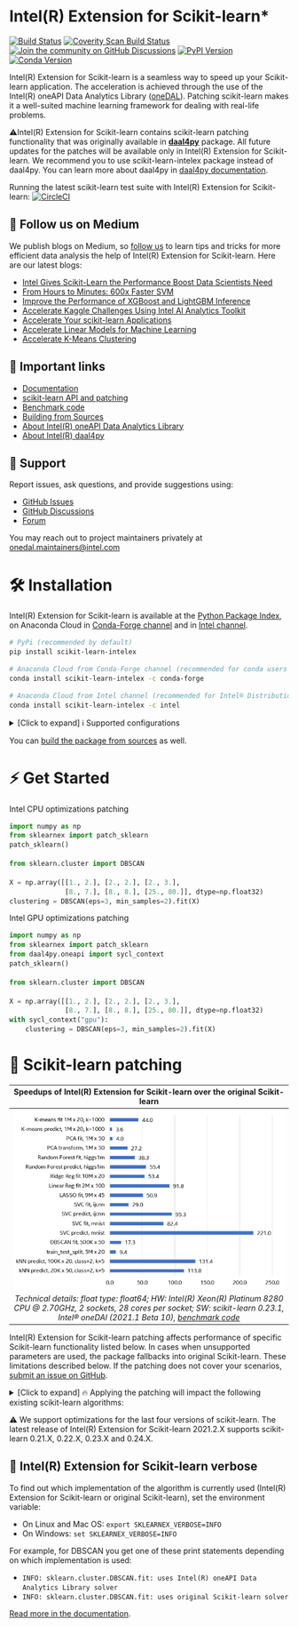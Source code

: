 # Intel(R) Extension for Scikit-learn*
[![Build Status](https://dev.azure.com/daal/daal4py/_apis/build/status/CI?branchName=master)](https://dev.azure.com/daal/daal4py/_build/latest?definitionId=9&branchName=master)
[![Coverity Scan Build Status](https://scan.coverity.com/projects/21716/badge.svg)](https://scan.coverity.com/projects/daal4py)
[![Join the community on GitHub Discussions](https://badgen.net/badge/join%20the%20discussion/on%20github/black?icon=github)](https://github.com/intel/scikit-learn-intelex/discussions)
[![PyPI Version](https://img.shields.io/pypi/v/scikit-learn-intelex)](https://pypi.org/project/scikit-learn-intelex/)
[![Conda Version](https://img.shields.io/conda/vn/conda-forge/scikit-learn-intelex)](https://anaconda.org/conda-forge/scikit-learn-intelex)

Intel(R) Extension for Scikit-learn is a seamless way to speed up your Scikit-learn application. The acceleration is achieved through the use of the Intel(R) oneAPI Data Analytics Library ([oneDAL](https://github.com/oneapi-src/oneDAL)). Patching scikit-learn makes it a well-suited machine learning framework for dealing with real-life problems.

⚠️Intel(R) Extension for Scikit-learn contains scikit-learn patching functionality that was originally available in [**daal4py**](https://github.com/intel/scikit-learn-intelex/tree/master/daal4py) package. All future updates for the patches will be available only in Intel(R) Extension for Scikit-learn. We recommend you to use scikit-learn-intelex package instead of daal4py.
You can learn more about daal4py in [daal4py documentation](https://intelpython.github.io/daal4py).

Running the latest scikit-learn test suite with Intel(R) Extension for Scikit-learn: [![CircleCI](https://circleci.com/gh/intel/scikit-learn-intelex.svg?style=svg)](https://circleci.com/gh/intel/scikit-learn-intelex)

## 👀 Follow us on Medium

We publish blogs on Medium, so [follow us](https://medium.com/intel-analytics-software/tagged/machine-learning) to learn tips and tricks for more efficient data analysis the help of Intel(R) Extension for Scikit-learn. Here are our latest blogs:

- [Intel Gives Scikit-Learn the Performance Boost Data Scientists Need](https://medium.com/intel-analytics-software/intel-gives-scikit-learn-the-performance-boost-data-scientists-need-42eb47c80b18)
- [From Hours to Minutes: 600x Faster SVM](https://medium.com/intel-analytics-software/from-hours-to-minutes-600x-faster-svm-647f904c31ae)
- [Improve the Performance of XGBoost and LightGBM Inference](https://medium.com/intel-analytics-software/improving-the-performance-of-xgboost-and-lightgbm-inference-3b542c03447e)
- [Accelerate Kaggle Challenges Using Intel AI Analytics Toolkit](https://medium.com/intel-analytics-software/accelerate-kaggle-challenges-using-intel-ai-analytics-toolkit-beb148f66d5a)
- [Accelerate Your scikit-learn Applications](https://medium.com/intel-analytics-software/improving-the-performance-of-xgboost-and-lightgbm-inference-3b542c03447e)
- [Accelerate Linear Models for Machine Learning](https://medium.com/intel-analytics-software/accelerating-linear-models-for-machine-learning-5a75ff50a0fe)
- [Accelerate K-Means Clustering](https://medium.com/intel-analytics-software/accelerate-k-means-clustering-6385088788a1)

## 🔗 Important links
- [Documentation](https://intel.github.io/scikit-learn-intelex/)
- [scikit-learn API and patching](https://intel.github.io/scikit-learn-intelex/)
- [Benchmark code](https://github.com/IntelPython/scikit-learn_bench)
- [Building from Sources](https://github.com/intel/scikit-learn-intelex/blob/master/INSTALL.md)
- [About Intel(R) oneAPI Data Analytics Library](https://github.com/oneapi-src/oneDAL)
- [About Intel(R) daal4py](https://github.com/intel/scikit-learn-intelex/tree/master/daal4py)

## 💬 Support

Report issues, ask questions, and provide suggestions using:

- [GitHub Issues](https://github.com/intel/scikit-learn-intelex/issues)
- [GitHub Discussions](https://github.com/intel/scikit-learn-intelex/discussions)
- [Forum](https://community.intel.com/t5/Intel-Distribution-for-Python/bd-p/distribution-python)

You may reach out to project maintainers privately at onedal.maintainers@intel.com

# 🛠 Installation
Intel(R) Extension for Scikit-learn is available at the [Python Package Index](https://pypi.org/project/scikit-learn-intelex/),
on Anaconda Cloud in [Conda-Forge channel](https://anaconda.org/conda-forge/scikit-learn-intelex) and in [Intel channel](https://anaconda.org/intel/scikit-learn-intelex).

```bash
# PyPi (recommended by default)
pip install scikit-learn-intelex 
```

```bash
# Anaconda Cloud from Conda-Forge channel (recommended for conda users by default)
conda install scikit-learn-intelex -c conda-forge
```

```bash
# Anaconda Cloud from Intel channel (recommended for Intel® Distribution for Python users)
conda install scikit-learn-intelex -c intel
```

<details><summary>[Click to expand] ℹ️ Supported configurations </summary>

#### 📦 PyPi channel

| OS / Python version     | **Python 3.6** | **Python 3.7** | **Python 3.8**| **Python 3.9**|
| :-----------------------| :------------: | :-------------:| :------------:| :------------:|
|    **Linux**            |    [CPU, GPU]  |  [CPU, GPU]    |   [CPU, GPU]  |     ❌       |
|    **Windows**          |    [CPU, GPU]  |  [CPU, GPU]    |   [CPU, GPU]  |     ❌       |
|    **OsX**              |    [CPU]       |  [CPU]         |    [CPU]      |     ❌       |

#### 📦 Anaconda Cloud: Conda-Forge channel

| OS / Python version     | **Python 3.6** | **Python 3.7** | **Python 3.8**| **Python 3.9**|
| :-----------------------| :------------: | :------------: | :------------:| :------------:|
|    **Linux**            |   [CPU]        |   [CPU]        |     [CPU]     |     [CPU]     |
|    **Windows**          |   [CPU]        |   [CPU]        |     [CPU]     |     [CPU]     |
|    **OsX**              |   [CPU]        |   [CPU]        |     [CPU]     |     [CPU]     |

#### 📦 Anaconda Cloud: Intel channel

| OS / Python version     | **Python 3.6** | **Python 3.7** | **Python 3.8**| **Python 3.9**|
| :-----------------------| :------------: | :-------------:| :------------:| :------------:|
|    **Linux**            |   [CPU, GPU]   |     [CPU, GPU]  |  [CPU, GPU]  |      ❌       |
|    **Windows**          |   [CPU, GPU]   |     [CPU, GPU]  |  [CPU, GPU]  |      ❌       |
|    **OsX**              |   [CPU]        |     [CPU]       |   [CPU]      |      ❌       |

</details>

You can [build the package from sources](https://github.com/intel/scikit-learn-intelex/blob/master/INSTALL.md) as well.

# ⚡️ Get Started

Intel CPU optimizations patching
```py
import numpy as np
from sklearnex import patch_sklearn
patch_sklearn()

from sklearn.cluster import DBSCAN

X = np.array([[1., 2.], [2., 2.], [2., 3.],
              [8., 7.], [8., 8.], [25., 80.]], dtype=np.float32)
clustering = DBSCAN(eps=3, min_samples=2).fit(X)
```

Intel GPU optimizations patching
```py
import numpy as np
from sklearnex import patch_sklearn
from daal4py.oneapi import sycl_context
patch_sklearn()

from sklearn.cluster import DBSCAN

X = np.array([[1., 2.], [2., 2.], [2., 3.],
              [8., 7.], [8., 8.], [25., 80.]], dtype=np.float32)
with sycl_context("gpu"):
    clustering = DBSCAN(eps=3, min_samples=2).fit(X)
```

# 🚀 Scikit-learn patching

| Speedups of Intel(R) Extension for Scikit-learn over the original Scikit-learn |
|:--:|
| ![](https://raw.githubusercontent.com/intel/scikit-learn-intelex/master/doc/scikit-learn-acceration.png) |
| *Technical details: float type: float64; HW: Intel(R) Xeon(R) Platinum 8280 CPU @ 2.70GHz, 2 sockets, 28 cores per socket; SW: scikit-learn 0.23.1, Intel® oneDAl (2021.1 Beta 10), [benchmark code](https://github.com/IntelPython/scikit-learn_bench)* |

Intel(R) Extension for Scikit-learn patching affects performance of specific Scikit-learn functionality listed below. In cases when unsupported parameters are used, the package fallbacks into original Scikit-learn. These limitations described below. If the patching does not cover your scenarios, [submit an issue on GitHub](https://github.com/intel/scikit-learn-intelex/issues).

<details><summary>[Click to expand] 🔥 Applying the patching will impact the following existing scikit-learn algorithms: </summary>

|Task|Functionality|Parameters support|Data support|
|:---|:------------|:-----------------|:-----------|
|Classification|**SVC**|All parameters except `kernel` = 'poly' and 'sigmoid'. | No limitations.|
||**RandomForestClassifier**|All parameters except `warmstart` = True and `cpp_alpha` != 0, `criterion` != 'gini'. | Multi-output and sparse data is not supported. |
||**KNeighborsClassifier**|All parameters except `metric` != 'euclidean' or `minkowski` with `p` != 2. | Multi-output and sparse data is not supported. |
||**LogisticRegression / LogisticRegressionCV**|All parameters except `solver` != 'lbfgs' or 'newton-cg', `class_weight` != None, `sample_weight` != None. | Only dense data is supported. |
|Regression|**RandomForestRegressor**|All parameters except `warmstart` = True and `cpp_alpha` != 0, `criterion` != 'mse'. | Multi-output and sparse data is not supported. |
||**KNeighborsRegressor**|All parameters except `metric` != 'euclidean' or `minkowski` with `p` != 2. | Sparse data is not supported. |
||**LinearRegression**|All parameters except `normalize` != False and `sample_weight` != None. | Only dense data is supported, `#observations` should be >= `#features`. |
||**Ridge**|All parameters except `normalize` != False, `solver` != 'auto' and `sample_weight` != None. | Only dense data is supported, `#observations` should be >= `#features`. |
||**ElasticNet**|All parameters except `sample_weight` != None. | Multi-output and sparse data is not supported, `#observations` should be >= `#features`. |
||**Lasso**|All parameters except `sample_weight` != None. | Multi-output and sparse data is not supported, `#observations` should be >= `#features`. |
|Clustering|**KMeans**|All parameters except `precompute_distances` and `sample_weight` != None. | No limitations. |
||**DBSCAN**|All parameters except `metric` != 'euclidean' or `minkowski` with `p` != 2, `algorithm` != `brute` or `auto` . | Only dense data is supported. |
|Dimensionality reduction|**PCA**|All parameters except `svd_solver` != 'full'. | No limitations. |
|| **TSNE**|All parameters except `metric` != 'euclidean' or `minkowski` with `p` != 2. | Sparse data is not supported. |
|Unsupervised|**NearestNeighbors**|All parameters except `metric` != 'euclidean' or `minkowski` with `p` != 2. | Sparse data is not supported. |
|Other|**train_test_split**|All parameters are supported. | Only dense data is supported.|
||**assert_all_finite**|All parameters are supported. | Only dense data is supported. |
||**pairwise_distance**|With `metric`='cosine' and 'correlation'.| Only dense data is supported. |
||**roc_auc_score**|Parameters `average`, `sample_weight`, `max_fpr` and `multi_class` are not supported. | No limitations. |

 </details>

⚠️ We support optimizations for the last four versions of scikit-learn. The latest release of Intel(R) Extension for Scikit-learn 2021.2.X supports scikit-learn 0.21.X,
0.22.X, 0.23.X and 0.24.X.

## 📜 Intel(R) Extension for Scikit-learn verbose

To find out which implementation of the algorithm is currently used (Intel(R) Extension for Scikit-learn or original Scikit-learn), set the environment variable:
- On Linux and Mac OS: `export SKLEARNEX_VERBOSE=INFO`
- On Windows: `set SKLEARNEX_VERBOSE=INFO`

For example, for DBSCAN you get one of these print statements depending on which implementation is used:
- `INFO: sklearn.cluster.DBSCAN.fit: uses Intel(R) oneAPI Data Analytics Library solver`
- `INFO: sklearn.cluster.DBSCAN.fit: uses original Scikit-learn solver`

[Read more in the documentation](https://intel.github.io/scikit-learn-intelex/).
